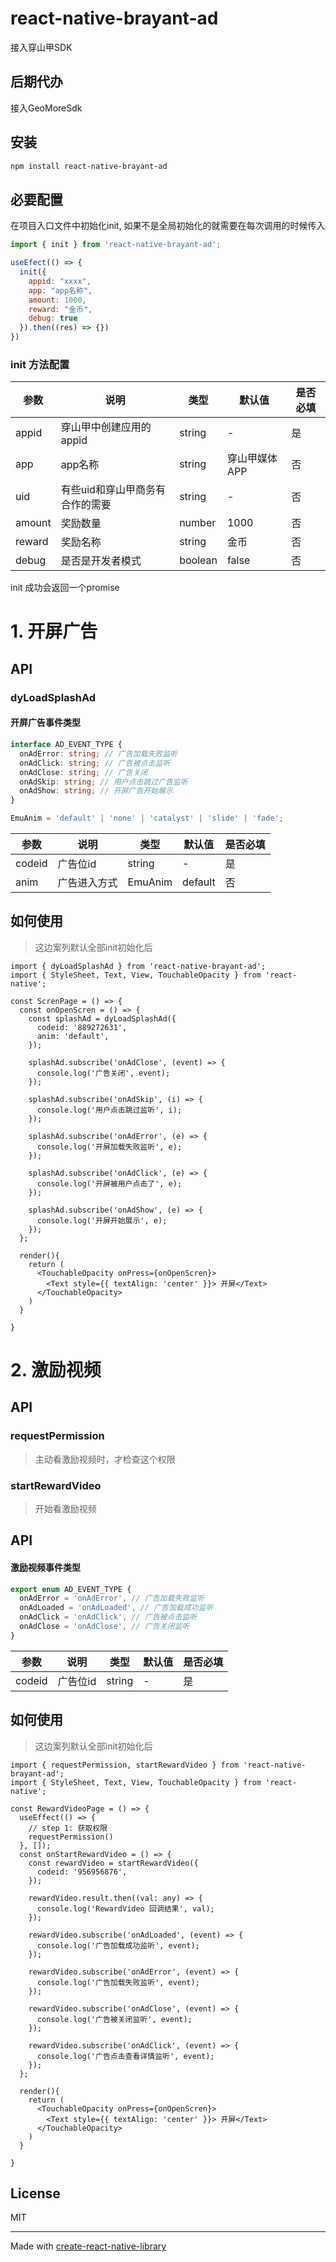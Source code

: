 # react-native-brayant-ad

接入穿山甲SDK

## 后期代办
接入GeoMoreSdk

## 安装

```sh
npm install react-native-brayant-ad
```

## 必要配置
在项目入口文件中初始化init, 如果不是全局初始化的就需要在每次调用的时候传入
```js
import { init } from 'react-native-brayant-ad';

useEfect(() => {
  init({
    appid: "xxxx",
    app: "app名称",
    amount: 1000,
    reward: "金币",
    debug: true
  }).then((res) => {})
})

```
### init 方法配置

| 参数 | 说明                | 类型                             | 默认值      | 是否必填 |
| --- |-------------------|--------------------------------|----------|------|
| appid | 穿山甲中创建应用的appid    | string                         | -        | 是    |
| app | app名称             | string                         | 穿山甲媒体APP | 否    |
| uid | 有些uid和穿山甲商务有合作的需要 | string              | -        |   否   |
| amount | 奖励数量              | number | 1000     |   否   |
| reward | 奖励名称              | string                         | 金币       |   否   |
| debug | 是否是开发者模式          | boolean                        | false    |   否   |

init 成功会返回一个promise

# 1. 开屏广告
## API
### dyLoadSplashAd

#### 开屏广告事件类型
```ts
interface AD_EVENT_TYPE {
  onAdError: string; // 广告加载失败监听
  onAdClick: string; // 广告被点击监听
  onAdClose: string; // 广告关闭
  onAdSkip: string; // 用户点击跳过广告监听
  onAdShow: string; // 开屏广告开始展示
}

EmuAnim = 'default' | 'none' | 'catalyst' | 'slide' | 'fade';

```


| 参数 | 说明     | 类型                             | 默认值      | 是否必填 |
| --- |--------|--------------------------------|----------|------|
| codeid | 广告位id  | string                         | -        | 是    |
| anim | 广告进入方式 | EmuAnim                         | default | 否    |

## 如何使用

> 这边案列默认全部init初始化后
```tsx
import { dyLoadSplashAd } from 'react-native-brayant-ad';
import { StyleSheet, Text, View, TouchableOpacity } from 'react-native';

const ScrenPage = () => {
  const onOpenScren = () => {
    const splashAd = dyLoadSplashAd({
      codeid: '889272631',
      anim: 'default',
    });

    splashAd.subscribe('onAdClose', (event) => {
      console.log('广告关闭', event);
    });

    splashAd.subscribe('onAdSkip', (i) => {
      console.log('用户点击跳过监听', i);
    });

    splashAd.subscribe('onAdError', (e) => {
      console.log('开屏加载失败监听', e);
    });

    splashAd.subscribe('onAdClick', (e) => {
      console.log('开屏被用户点击了', e);
    });

    splashAd.subscribe('onAdShow', (e) => {
      console.log('开屏开始展示', e);
    });
  };

  render(){
    return (
      <TouchableOpacity onPress={onOpenScren}>
        <Text style={{ textAlign: 'center' }}> 开屏</Text>
      </TouchableOpacity>
    )
  }

}

```

# 2. 激励视频
## API
### requestPermission
> 主动看激励视频时，才检查这个权限
### startRewardVideo
> 开始看激励视频
## API
#### 激励视频事件类型
```ts
export enum AD_EVENT_TYPE {
  onAdError = 'onAdError', // 广告加载失败监听
  onAdLoaded = 'onAdLoaded', // 广告加载成功监听
  onAdClick = 'onAdClick', // 广告被点击监听
  onAdClose = 'onAdClose', // 广告关闭监听
}

```
| 参数 | 说明     | 类型                             | 默认值      | 是否必填 |
| --- |--------|--------------------------------|----------|------|
| codeid | 广告位id  | string                         | -        | 是    |

## 如何使用

> 这边案列默认全部init初始化后
```tsx
import { requestPermission, startRewardVideo } from 'react-native-brayant-ad';
import { StyleSheet, Text, View, TouchableOpacity } from 'react-native';

const RewardVideoPage = () => {
  useEffect(() => {
    // step 1: 获取权限
    requestPermission()
  }, []);
  const onStartRewardVideo = () => {
    const rewardVideo = startRewardVideo({
      codeid: '956956876',
    });

    rewardVideo.result.then((val: any) => {
      console.log('RewardVideo 回调结果', val);
    });

    rewardVideo.subscribe('onAdLoaded', (event) => {
      console.log('广告加载成功监听', event);
    });

    rewardVideo.subscribe('onAdError', (event) => {
      console.log('广告加载失败监听', event);
    });

    rewardVideo.subscribe('onAdClose', (event) => {
      console.log('广告被关闭监听', event);
    });

    rewardVideo.subscribe('onAdClick', (event) => {
      console.log('广告点击查看详情监听', event);
    });
  };

  render(){
    return (
      <TouchableOpacity onPress={onOpenScren}>
        <Text style={{ textAlign: 'center' }}> 开屏</Text>
      </TouchableOpacity>
    )
  }

}

```

## License

MIT

---

Made with [create-react-native-library](https://github.com/callstack/react-native-builder-bob)
